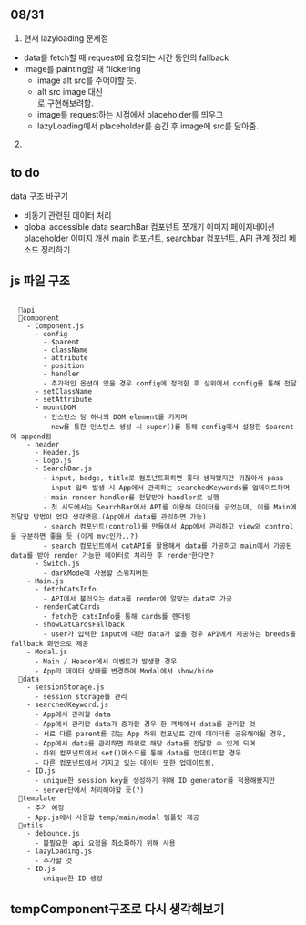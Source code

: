 ## 08/31

1. 현재 lazyloading 문제점
  - data를 fetch할 때 request에 요청되는 시간 동안의 fallback
  - image를 painting할 때 flickering
    - image alt src를 주어야할 듯.
    - alt src image 대신 <div class="palceholder">로 구현해보려함.
    - image를 request하는 시점에서 placeholder를 띄우고
    - lazyLoading에서 placeholder를 숨긴 후 image에 src를 달아줌.
2. 


## to do

data 구조 바꾸기
- 비동기 관련된 데이터 처리
- global accessible data
searchBar 컴포넌트 쪼개기
이미지 페이지네이션
placeholder 이미지 개선
main 컴포넌트, searchbar 컴포넌트, API 관계 정리
메소드 정리하기


## js 파일 구조

```

  📂api
  📂component
    - Component.js
      - config
        - $parent
        - className
        - attribute
        - position
        - handler
        - 추가적인 옵션이 있을 경우 config에 정의한 후 상위에서 config를 통해 전달
      - setClassName
      - setAttribute
      - mountDOM  
        - 인스턴스 당 하나의 DOM element를 가지며
        - new를 통한 인스턴스 생성 시 super()를 통해 config에서 설정한 $parent에 append됨
    - header
      - Header.js
      - Logo.js
      - SearchBar.js
        - input, badge, title로 컴포넌트화하면 좋다 생각됐지만 귀찮아서 pass
        - input 입력 발생 시 App에서 관리하는 searchedKeywords를 업데이트하며
        - main render handler를 전달받아 handler로 실행
        - 첫 시도에서는 SearchBar에서 API를 이용해 데이터를 긁었는데, 이를 Main에 전달할 방법이 없다 생각했음.(App에서 data를 관리하면 가능)
        - search 컴포넌트(control)를 만들어서 App에서 관리하고 view와 control을 구분하면 좋을 듯 (이게 mvc인가..?)
        - search 컴포넌트에서 catAPI를 활용해서 data를 가공하고 main에서 가공된 data를 받아 render 가능한 데이터로 처리한 후 render한다면?
      - Switch.js
        - darkMode에 사용할 스위치버튼
    - Main.js
      - fetchCatsInfo
        - API에서 불러오는 data를 render에 알맞는 data로 가공
      - renderCatCards
        - fetch한 catsInfo를 통해 cards를 렌더링
      - showCatCardsFallback
        - user가 입력한 input에 대한 data가 없을 경우 API에서 제공하는 breeds를 fallback 화면으로 제공
    - Modal.js
      - Main / Header에서 이벤트가 발생할 경우 
      - App의 데이터 상태를 변경하여 Modal에서 show/hide
  📂data
    - sessionStorage.js
      - session storage를 관리
    - searchedKeyword.js
      - App에서 관리할 data
      - App에서 관리할 data가 증가할 경우 한 객체에서 data를 관리할 것
      - 서로 다른 parent를 갖는 App 하위 컴포넌트 간에 데이터를 공유해야될 경우,
      - App에서 data를 관리하면 하위로 해당 data를 전달할 수 있게 되며
      - 하위 컴포넌트에서 set()메소드를 통해 data를 업데이트할 경우
      - 다른 컴포넌트에서 가지고 있는 데이터 또한 업데이트됨.
    - ID.js
      - unique한 session key를 생성하기 위해 ID generator를 적용해봤지만
      - server단에서 처리해야할 듯(?)
  📂template
    - 추가 예정
    - App.js에서 사용할 temp/main/modal 템플릿 제공
  📂utils
    - debounce.js
      - 불필요한 api 요청을 최소화하기 위해 사용
    - lazyLoading.js
      - 추가할 것
    - ID.js
      - unique한 ID 생성
```

## tempComponent구조로 다시 생각해보기
<!-- ```js
function Component(config) {
  const {
    $target,
    className = "modal",
    shouldRender = true,
  } = config;
  this.$target = $target;
  this.className = className;

  this.createElement = (tag) => {
    this.$el = document.createElement(tag);
    this.$el.className = this.className;
    this.children = [
      new childComponent({ $target: this.$el, className: "child" }),
    ];
    this.children.forEach((child) => child.render());
  };

  this.mountComponent = () => {
    this.state = {
        state1: true,
        state2: 'state'
    };

    this.handleState = {
      state1: () => {
      },
      state2: () => {
      },
    };

    this.createElement();
    this.render();
  };

  this.render = () => {
    if (!this.$el) {
      this.mountComponent();
    }

    this.reflect({ $content: this.state.$content });

    this.$target.append(this.$el);
  };

  this.reflect = (states) => {
    for (const state in states) {
      const handleNewState = this.handleState[state];
      handleNewState();
    }
  };

  this.setState = (states) => {
    for (key in states) {
      this.state[key] = states[key];
    }
    this.reflect(states);
    this.render();
  };

  if (shouldRender) {
    this.render();
  }
}
```

Component life cycle

mountComponent // initiated by render method
    createElement
    render
        reflect
        $target.append($this.el)

setState
    setstates // reassign new states to this.state
    reflect // execute handleState method
    render

render
    reflect
    render

createElement
- render() 메소드에서 this.$el 유무를 확인하고 createElement를 실행하므로
- 컴포넌트는 인스턴스 1개당 단 하나의 DOM element를 갖는다.

mountComponent
- 1회 실행되며 컴포넌트의 state가 필요할 경우 state와 state가 update될 경우 실행할 handler를 handleState로 저장한다.
- 

## extends to Component

```js
class myComponent extends Component{
    constructor($target, config){
        super($target, config);
    }
}
```

$target : DOM Element *
config : Object (like props)
    - tag *
    - attributes
    - handlers
    - shouldRender

## state in Component

```js
import handlers from './ParentComponent.js';

class myComponent{
    constructor($target, config){
        super($target, config);
        this.state = {
          modalBtnToggled: [false, handlers.showModal],
          popUpToggled: [true, handlers.showPopUp]
        }
    }
}
```

## default config

```js
import Component from "./Component";

export default class Container extends Component {
  constructor($target, config) {
    // declare def variables
    const defTag = "div";
    const defClassName = "container";   

    this.state = {
      modalBtnToggled: [false, handlers.showModal],
      popUpToggled: [true, handlers.showPopUp]
    }

    super($target, { tag: defTag, className: defClassName, ...config }); // def can be overwritten by config
  }
}
```

- you can use def values directly in super method
```js
import Component from "./Component";

export default class Container extends Component {
  constructor($target, config) {

    this.state = {
      modalBtnToggled: [false, handlers.showModal],
      popUpToggled: [true, handlers.showPopUp]
    }

    super($target, { tag: 'div', className: 'container', ...config }); // def can be overwritten by config
  }
}
```

session Storage

상위 컴포넌트에서 해결할 경우 사용할 메소드 지정 후 메소드를 넘기면 됨

하위에서 직접적으로 사용할 경우 스토리지 포인터를 넘기면 됨 -->